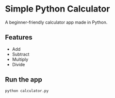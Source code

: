 # Simple Python Calculator

A beginner-friendly calculator app made in Python.

## Features
- Add
- Subtract
- Multiply
- Divide

## Run the app
```bash
python calculator.py
